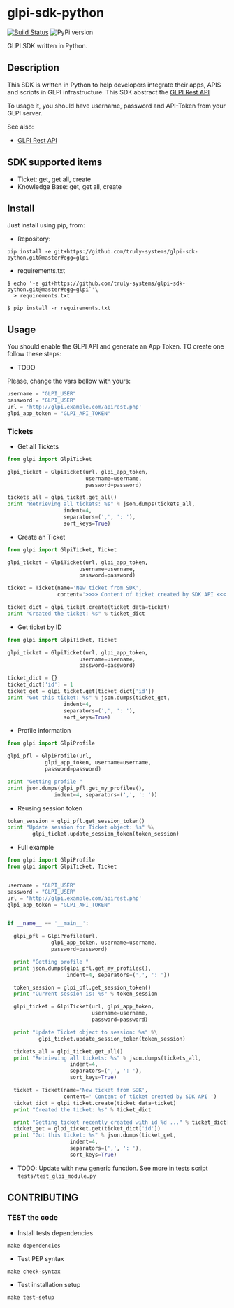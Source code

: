 # glpi-sdk-python

[![Build Status](https://travis-ci.org/truly-systems/glpi-sdk-python.svg?branch=master)](https://travis-ci.org/truly-systems/glpi-sdk-python)
![PyPi version](https://img.shields.io/pypi/v/nine.svg)


GLPI SDK written in Python.

## Description

This SDK is written in Python to help developers integrate their apps, APIS
and scripts in GLPI infrastructure. This SDK abstract the [GLPI Rest API](https://github.com/glpi-project/glpi/blob/9.1/bugfixes/apirest.md)

To usage it, you should have username, password and API-Token from your GLPI
server.

See also:
* [GLPI Rest API](https://github.com/glpi-project/glpi/blob/9.1/bugfixes/apirest.md#list-searchoptions)

## SDK supported items

* Ticket: get, get all, create
* Knowledge Base: get, get all, create

## Install

Just install using pip, from:

* Repository:

`pip install -e git+https://github.com/truly-systems/glpi-sdk-python.git@master#egg=glpi`

* requirements.txt

```shell
$ echo '-e git+https://github.com/truly-systems/glpi-sdk-python.git@master#egg=glpi`'\
  > requirements.txt

$ pip install -r requirements.txt
```

## Usage

You should enable the GLPI API and generate an App Token. TO create one follow these steps:

* TODO

Please, change the vars bellow with yours:

```python
username = "GLPI_USER"
password = "GLPI_USER"
url = 'http://glpi.example.com/apirest.php'
glpi_app_token = "GLPI_API_TOKEN"

```

### Tickets

* Get all Tickets

```python
from glpi import GlpiTicket

glpi_ticket = GlpiTicket(url, glpi_app_token,
                         username=username,
                         password=password)

tickets_all = glpi_ticket.get_all()
print "Retrieving all tickets: %s" % json.dumps(tickets_all,
                  indent=4,
                  separators=(',', ': '),
                  sort_keys=True)
```

* Create an Ticket

```python
from glpi import GlpiTicket, Ticket

glpi_ticket = GlpiTicket(url, glpi_app_token,
                       username=username,
                       password=password)

ticket = Ticket(name='New ticket from SDK',
                content='>>>> Content of ticket created by SDK API <<<')

ticket_dict = glpi_ticket.create(ticket_data=ticket)
print "Created the ticket: %s" % ticket_dict

```

* Get ticket by ID

```python
from glpi import GlpiTicket, Ticket

glpi_ticket = GlpiTicket(url, glpi_app_token,
                       username=username,
                       password=password)

ticket_dict = {}
ticket_dict['id'] = 1
ticket_get = glpi_ticket.get(ticket_dict['id'])
print "Got this ticket: %s" % json.dumps(ticket_get,
                  indent=4,
                  separators=(',', ': '),
                  sort_keys=True)

```

* Profile information

```python
from glpi import GlpiProfile

glpi_pfl = GlpiProfile(url,
            glpi_app_token, username=username,
            password=password)

print "Getting profile "
print json.dumps(glpi_pfl.get_my_profiles(),
               indent=4, separators=(',', ': '))
```

* Reusing session token

```python
token_session = glpi_pfl.get_session_token()
print "Update session for Ticket object: %s" %\
        glpi_ticket.update_session_token(token_session)

```

* Full example

```python
from glpi import GlpiProfile
from glpi import GlpiTicket, Ticket


username = "GLPI_USER"
password = "GLPI_USER"
url = 'http://glpi.example.com/apirest.php'
glpi_app_token = "GLPI_API_TOKEN"


if __name__ == '__main__':

  glpi_pfl = GlpiProfile(url,
              glpi_app_token, username=username,
              password=password)

  print "Getting profile "
  print json.dumps(glpi_pfl.get_my_profiles(),
                   indent=4, separators=(',', ': '))

  token_session = glpi_pfl.get_session_token()
  print "Current session is: %s" % token_session

  glpi_ticket = GlpiTicket(url, glpi_app_token,
                           username=username,
                           password=password)

  print "Update Ticket object to session: %s" %\
          glpi_ticket.update_session_token(token_session)

  tickets_all = glpi_ticket.get_all()
  print "Retrieving all tickets: %s" % json.dumps(tickets_all,
                    indent=4,
                    separators=(',', ': '),
                    sort_keys=True)

  ticket = Ticket(name='New ticket from SDK',
                  content=' Content of ticket created by SDK API ')
  ticket_dict = glpi_ticket.create(ticket_data=ticket)
  print "Created the ticket: %s" % ticket_dict

  print "Getting ticket recently created with id %d ..." % ticket_dict['id']
  ticket_get = glpi_ticket.get(ticket_dict['id'])
  print "Got this ticket: %s" % json.dumps(ticket_get,
                    indent=4,
                    separators=(',', ': '),
                    sort_keys=True)

```

* TODO: Update with new generic function. See more in tests script `tests/test_glpi_module.py`


## CONTRIBUTING

### TEST the code

* Install tests dependencies

`make dependencies`

* Test PEP syntax

`make check-syntax`

* Test installation setup

`make test-setup`
